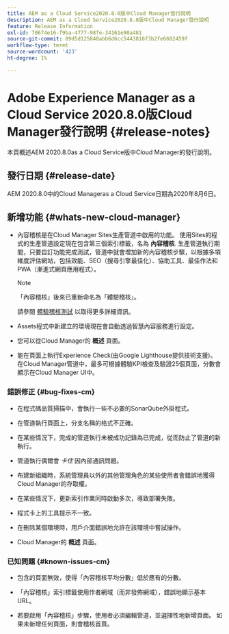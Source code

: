 ```yaml
---
title: AEM as a Cloud Service2020.8.0版中Cloud Manager發行說明
description: AEM as a Cloud Service2020.8.0版中Cloud Manager發行說明
feature: Release Information
exl-id: 70674e16-f9ba-4777-98fe-34161e90a481
source-git-commit: 09d5d125840abb6d6cc5443816f3b2fe6602459f
workflow-type: tm+mt
source-wordcount: '423'
ht-degree: 1%

---
```


# Adobe Experience Manager as a Cloud Service 2020.8.0版Cloud Manager發行說明 {#release-notes}

本頁概述AEM 2020.8.0as a Cloud Service版中Cloud Manager的發行說明。

## 發行日期 {#release-date}

AEM 2020.8.0中的Cloud Manageras a Cloud Service日期為2020年8月6日。

## 新增功能 {#whats-new-cloud-manager}

* 內容稽核是在Cloud Manager Sites生產管道中啟用的功能。 使用Sites的程式的生產管道設定現在包含第三個索引標籤，名為 **內容稽核**. 生產管道執行期間，只要自訂功能完成測試，管道中就會增加新的內容稽核步驟，以根據多項維度評估網站，包括效能、SEO（搜尋引擎最佳化）、協助工具、最佳作法和PWA（漸進式網頁應用程式）。


   >[!NOTE]
   >「內容稽核」後來已重新命名為「體驗稽核」。

   請參閱 [體驗稽核測試](/help/implementing/cloud-manager/experience-audit-testing.md) 以取得更多詳細資訊。

* Assets程式中新建立的環境現在會自動透過智慧內容服務進行設定。

* 您可以從Cloud Manager的 **概述** 頁面。

* 能在頁面上執行Experience Check(由Google Lighthouse提供技術支援)。 在Cloud Manager管道中，最多可根據體驗KPI檢查及驗證25個頁面，分數會顯示在Cloud Manager UI中。

### 錯誤修正 {#bug-fixes-cm}

* 在程式碼品質掃描中，會執行一些不必要的SonarQube外掛程式。

* 在管道執行頁面上，分支名稱的格式不正確。

* 在某些情況下，完成的管道執行未被成功記錄為已完成，從而防止了管道的新執行。

* 管道執行偶爾會 *卡住* 因內部通訊問題。

* 布建新組織時，系統管理員以外的其他管理角色的某些使用者會錯誤地獲得Cloud Manager的存取權。

* 在某些情況下，更新索引作業同時啟動多次，導致部署失敗。

* 程式卡上的工具提示不一致。

* 在刪除某個環境時，用戶介面錯誤地允許在該環境中嘗試操作。

* Cloud Manager的 **概述** 頁面。

### 已知問題 {#known-issues-cm}

* 包含的頁面無效，使得「內容稽核平均分數」低於應有的分數。

* 「內容稽核」索引標籤使用作者網域（而非發佈網域），錯誤地顯示基本URL。

* 若要啟用「內容稽核」步驟，使用者必須編輯管道，並選擇性地新增頁面。 如果未新增任何頁面，則會稽核首頁。
